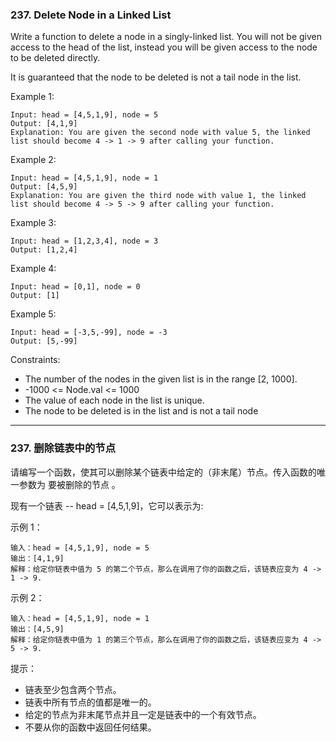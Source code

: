 ### 237. Delete Node in a Linked List
Write a function to delete a node in a singly-linked list. You will not be given access to the head of the list, instead you will be given access to the node to be deleted directly.

It is guaranteed that the node to be deleted is not a tail node in the list.



Example 1:

	Input: head = [4,5,1,9], node = 5
	Output: [4,1,9]
	Explanation: You are given the second node with value 5, the linked list should become 4 -> 1 -> 9 after calling your function.

Example 2:

	Input: head = [4,5,1,9], node = 1
	Output: [4,5,9]
	Explanation: You are given the third node with value 1, the linked list should become 4 -> 5 -> 9 after calling your function.

Example 3:

	Input: head = [1,2,3,4], node = 3
	Output: [1,2,4]

Example 4:

	Input: head = [0,1], node = 0
	Output: [1]

Example 5:

	Input: head = [-3,5,-99], node = -3
	Output: [5,-99]



Constraints:

* The number of the nodes in the given list is in the range [2, 1000].
* -1000 <= Node.val <= 1000
* The value of each node in the list is unique.
* The node to be deleted is in the list and is not a tail node

----

### 237. 删除链表中的节点
请编写一个函数，使其可以删除某个链表中给定的（非末尾）节点。传入函数的唯一参数为 要被删除的节点 。



现有一个链表 -- head = [4,5,1,9]，它可以表示为:



示例 1：

	输入：head = [4,5,1,9], node = 5
	输出：[4,1,9]
	解释：给定你链表中值为 5 的第二个节点，那么在调用了你的函数之后，该链表应变为 4 -> 1 -> 9.

示例 2：

	输入：head = [4,5,1,9], node = 1
	输出：[4,5,9]
	解释：给定你链表中值为 1 的第三个节点，那么在调用了你的函数之后，该链表应变为 4 -> 5 -> 9.



提示：

* 链表至少包含两个节点。
* 链表中所有节点的值都是唯一的。
* 给定的节点为非末尾节点并且一定是链表中的一个有效节点。
* 不要从你的函数中返回任何结果。
